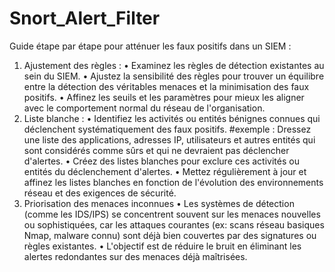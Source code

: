 # Snort_Alert_Filter
Guide étape par étape pour atténuer les faux positifs dans un SIEM :
1. Ajustement des règles :
  • Examinez les règles de détection existantes au sein du SIEM.
  • Ajustez la sensibilité des règles pour trouver un équilibre entre la détection des véritables menaces et la minimisation des faux positifs.
  • Affinez les seuils et les paramètres pour mieux les aligner avec le comportement normal du réseau de l'organisation.
2. Liste blanche :
 • Identifiez les activités ou entités bénignes connues qui déclenchent systématiquement des faux positifs.
#exemple : Dressez une liste des applications, adresses IP, utilisateurs et autres entités qui sont considérés comme sûrs et qui ne devraient pas déclencher d'alertes.
• Créez des listes blanches pour exclure ces activités ou entités du déclenchement d'alertes.
• Mettez régulièrement à jour et affinez les listes blanches en fonction de l'évolution des environnements réseau et des exigences de sécurité.
3. Priorisation des menaces inconnues
 • Les systèmes de détection (comme les IDS/IPS) se concentrent souvent sur les menaces nouvelles ou sophistiquées, car les attaques courantes (ex: scans réseau  basiques Nmap, malware connu) sont déjà bien couvertes par des signatures ou règles existantes.
•	L'objectif est de réduire le bruit en éliminant les alertes redondantes sur des menaces déjà maîtrisées.
